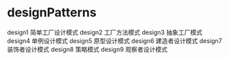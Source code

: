 # designPatterns
design1 简单工厂设计模式
design2 工厂方法模式
design3 抽象工厂模式
design4 单例设计模式
design5 原型设计模式
design6 建造者设计模式
design7 装饰者设计模式
design8 策略模式
design9 观察者设计模式
